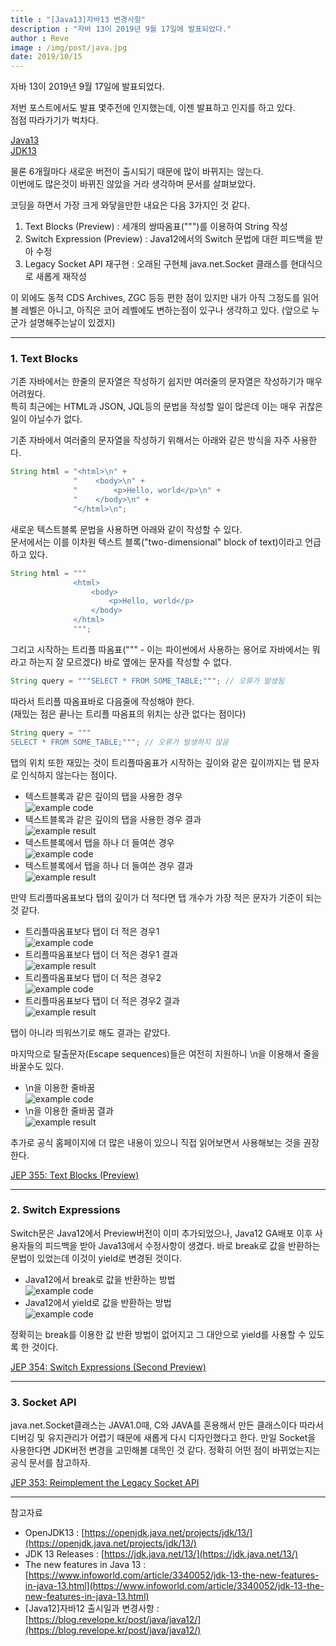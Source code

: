 ```yaml
---
title : "[Java13]자바13 변경사항"
description : "자바 13이 2019년 9월 17일에 발표되었다."
author : Reve
image : /img/post/java.jpg
date: 2019/10/15
---
```


자바 13이 2019년 9월 17일에 발표되었다.

저번 포스트에서도 발표 몇주전에 인지했는데, 이젠 발표하고 인지를 하고 있다.  
점점 따라가기가 벅차다.

[Java13](https://jdk.java.net/13/)  
[JDK13](https://openjdk.java.net/projects/jdk/13/)

물론 6개월마다 새로운 버전이 출시되기 때문에 많이 바뀌지는 않는다.  
이번에도 많은것이 바뀌진 않았을 거라 생각하며 문서를 살펴보았다.

코딩을 하면서 가장 크게 와닿을만한 내요은 다음 3가지인 것 같다.

1. Text Blocks (Preview) : 세개의 쌍따옴표(""")를 이용하여 String 작성
2. Switch Expression (Preview) : Java12에서의 Switch 문법에 대한 피드백을 받아 수정
3. Legacy Socket API 재구현 : 오래된 구현체 java.net.Socket 클래스를 현대식으로 새롭게 재작성

이 외에도 동적 CDS Archives, ZGC 등등 편한 점이 있지만 내가 아직 그정도를 읽어볼 레벨은 아니고, 아직은 코어 레벨에도 변하는점이 있구나 생각하고 있다. (앞으로 누군가 설명해주는날이 있겠지)

---

### 1. Text Blocks

기존 자바에서는 한줄의 문자열은 작성하기 쉽지만 여러줄의 문자열은 작성하기가 매우 어려웠다.  
특히 최근에는 HTML과 JSON, JQL등의 문법을 작성할 일이 많은데 이는 매우 귀찮은 일이 아닐수가 없다.

기존 자바에서 여러줄의 문자열을 작성하기 위해서는 아래와 같은 방식을 자주 사용한다.
```java
String html = "<html>\n" +
              "    <body>\n" +
              "        <p>Hello, world</p>\n" +
              "    </body>\n" +
              "</html>\n";
```

새로운 텍스트블록 문법을 사용하면 아래와 같이 작성할 수 있다.  
문서에서는 이를 이차원 텍스트 블록("two-dimensional" block of text)이라고 언급하고 있다.

```java
String html = """
              <html>
                  <body>
                      <p>Hello, world</p>
                  </body>
              </html>
              """;
```

그리고 시작하는 트리플 따옴표(""" - 이는 파이썬에서 사용하는 용어로 자바에서는 뭐라고 하는지 잘 모르겠다) 바로 옆에는 문자를 작성할 수 없다.

```java
String query = """SELECT * FROM SOME_TABLE;"""; // 오류가 발생됨
```

따라서 트리플 따옴표바로 다음줄에 작성해야 한다.  
(재밌는 점은 끝나는 트리플 따옴표의 위치는 상관 없다는 점이다)

```java
String query = """
SELECT * FROM SOME_TABLE;"""; // 오류가 발생하지 않음
```

탭의 위치 또한 재밌는 것이 트리플따옴표가 시작하는 깊이와 같은 깊이까지는 탭 문자로 인식하지 않는다는 점이다.

- 텍스트블록과 같은 깊이의 탭을 사용한 경우  
![example code](https://user-images.githubusercontent.com/9425680/140738831-4d3930f9-09f6-443c-a25a-5f297c14e20a.png)
- 텍스트블록과 같은 깊이의 탭을 사용한 경우 결과  
![example result](https://user-images.githubusercontent.com/9425680/140739066-b1333489-1480-4143-a660-92afd21dba9b.png)
- 텍스트블록에서 탭을 하나 더 들여쓴 경우  
![example code](https://user-images.githubusercontent.com/9425680/140739548-54a9c76f-60e3-4a1e-a747-ea4b47128227.png)
- 텍스트블록에서 탭을 하나 더 들여쓴 경우 결과  
![example result](https://user-images.githubusercontent.com/9425680/140739615-f8b12bd9-698d-4acc-98d9-5146289d9528.png)

만약 트리플따옴표보다 탭의 깊이가 더 적다면 탭 개수가 가장 적은 문자가 기준이 되는 것 같다.

- 트리플따옴표보다 탭이 더 적은 경우1  
![example code](https://user-images.githubusercontent.com/9425680/140739686-c39372a4-6bdb-4955-97a3-e0c245f5af3a.png)
- 트리플따옴표보다 탭이 더 적은 경우1 결과  
![example result](https://user-images.githubusercontent.com/9425680/140739730-6e606739-09b2-459b-b76f-e0e53f73eb42.png)
- 트리플따옴표보다 탭이 더 적은 경우2  
![example code](https://user-images.githubusercontent.com/9425680/140739816-16607f9c-cf38-43ad-9f36-f2d49396ec9f.png)
- 트리플따옴표보다 탭이 더 적은 경우2 결과  
![example result](https://user-images.githubusercontent.com/9425680/140739841-b76c8f9e-20b9-49a0-8212-1ce6021dbf73.png)

탭이 아니라 띄워쓰기로 해도 결과는 같았다.

마지막으로 탈출문자(Escape sequences)들은 여전히 지원하니 \n을 이용해서 줄을 바꿀수도 있다.

- \n을 이용한 줄바꿈  
![example code](https://user-images.githubusercontent.com/9425680/140739870-765b56c5-6ee0-47e5-86e4-fdad09a6f539.png)
- \n을 이용한 줄바꿈 결과  
![example result](https://user-images.githubusercontent.com/9425680/140740016-2c2aa82b-05f5-4b25-8592-0aa2d57ae438.png)

추가로 공식 홈페이지에 더 많은 내용이 있으니 직접 읽어보면서 사용해보는 것을 권장한다.

[JEP 355: Text Blocks (Preview)](https://openjdk.java.net/jeps/355)

---

### 2. Switch Expressions

Switch문은 Java12에서 Preview버전이 이미 추가되었으나, Java12 GA배포 이후 사용자들의 피드백을 받아 Java13에서 수정사항이 생겼다. 바로 break로 값을 반환하는 문법이 있었는데 이것이 yield로 변경된 것이다.

- Java12에서 break로 값을 반환하는 방법  
![example code](https://user-images.githubusercontent.com/9425680/140740395-157cc865-85b4-4d51-9b34-fcf78196c8fc.png)
- Java12에서 yield로 값을 반환하는 방법  
![example code](https://user-images.githubusercontent.com/9425680/140740419-4c81aaf9-fbaa-44f0-8b04-129be4231eb6.png)

정확히는 break를 이용한 값 반환 방법이 없어지고 그 대안으로 yield를 사용할 수 있도록 한 것이다.

[JEP 354: Switch Expressions (Second Preview)](https://openjdk.java.net/jeps/354)

---

### 3. Socket API

java.net.Socket클래스는 JAVA1.0때, C와 JAVA를 혼용해서 만든 클래스이다 따라서 디버깅 및 유지관리가 어렵기 때문에 새롭게 다시 디자인했다고 한다. 만일 Socket을 사용한다면 JDK버전 변경을 고민해볼 대목인 것 같다. 정확히 어떤 점이 바뀌었는지는 공식 문서를 참고하자.

[JEP 353: Reimplement the Legacy Socket API](https://openjdk.java.net/jeps/353)

---

참고자료

- OpenJDK13 : [https://openjdk.java.net/projects/jdk/13/](https://openjdk.java.net/projects/jdk/13/)
- JDK 13 Releases : [https://jdk.java.net/13/](https://jdk.java.net/13/)
- The new features in Java 13 : [https://www.infoworld.com/article/3340052/jdk-13-the-new-features-in-java-13.html](https://www.infoworld.com/article/3340052/jdk-13-the-new-features-in-java-13.html)
- [Java12]자바12 출시일과 변경사항 : [https://blog.revelope.kr/post/java/java12/](https://blog.revelope.kr/post/java/java12/)
